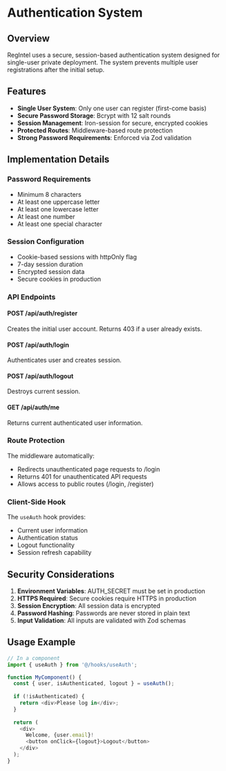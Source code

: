 # Authentication System

## Overview

RegIntel uses a secure, session-based authentication system designed for single-user private deployment. The system prevents multiple user registrations after the initial setup.

## Features

- **Single User System**: Only one user can register (first-come basis)
- **Secure Password Storage**: Bcrypt with 12 salt rounds
- **Session Management**: Iron-session for secure, encrypted cookies
- **Protected Routes**: Middleware-based route protection
- **Strong Password Requirements**: Enforced via Zod validation

## Implementation Details

### Password Requirements
- Minimum 8 characters
- At least one uppercase letter
- At least one lowercase letter
- At least one number
- At least one special character

### Session Configuration
- Cookie-based sessions with httpOnly flag
- 7-day session duration
- Encrypted session data
- Secure cookies in production

### API Endpoints

#### POST /api/auth/register
Creates the initial user account. Returns 403 if a user already exists.

#### POST /api/auth/login
Authenticates user and creates session.

#### POST /api/auth/logout
Destroys current session.

#### GET /api/auth/me
Returns current authenticated user information.

### Route Protection

The middleware automatically:
- Redirects unauthenticated page requests to /login
- Returns 401 for unauthenticated API requests
- Allows access to public routes (/login, /register)

### Client-Side Hook

The `useAuth` hook provides:
- Current user information
- Authentication status
- Logout functionality
- Session refresh capability

## Security Considerations

1. **Environment Variables**: AUTH_SECRET must be set in production
2. **HTTPS Required**: Secure cookies require HTTPS in production
3. **Session Encryption**: All session data is encrypted
4. **Password Hashing**: Passwords are never stored in plain text
5. **Input Validation**: All inputs are validated with Zod schemas

## Usage Example

```typescript
// In a component
import { useAuth } from '@/hooks/useAuth';

function MyComponent() {
  const { user, isAuthenticated, logout } = useAuth();
  
  if (!isAuthenticated) {
    return <div>Please log in</div>;
  }
  
  return (
    <div>
      Welcome, {user.email}!
      <button onClick={logout}>Logout</button>
    </div>
  );
}
```